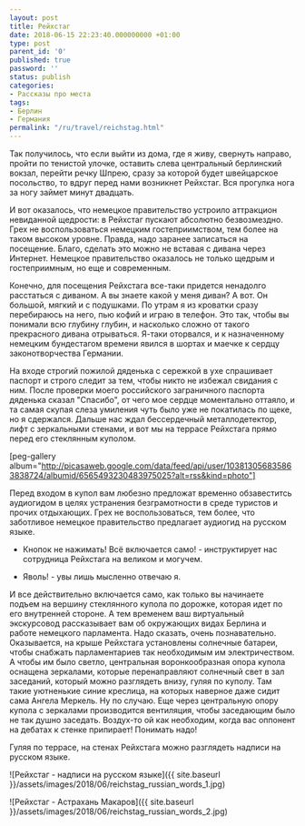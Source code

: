 ```yaml
---
layout: post
title: Рейхстаг
date: 2018-06-15 22:23:40.000000000 +01:00
type: post
parent_id: '0'
published: true
password: ''
status: publish
categories:
- Рассказы про места
tags:
- Берлин
- Германия
permalink: "/ru/travel/reichstag.html"
---
```

Так получилось, что если выйти из дома, где я живу, свернуть направо, пройти по тенистой улочке, оставить слева центральный берлинский вокзал, перейти речку Шпрею, сразу за которой будет швейцарское посольство, то вдруг перед нами возникнет Рейхстаг. Вся прогулка нога за ногу займет минут двадцать.

И вот оказалось, что немецкое правительство устроило аттракцион невиданной щедрости: в Рейхстаг пускают абсолютно безвозмездно. Грех не воспользоваться немецким гостеприимством, тем более на таком высоком уровне. Правда, надо заранее записаться на посещение. Благо, сделать это можно не вставая с дивана через Интернет. Немецкое правительство оказалось не только щедрым и гостеприимным, но еще и современным.

Конечно, для посещения Рейхстага все-таки придется ненадолго расстаться с диваном. А вы знаете какой у меня диван? А вот. Он большой, мягкий и с подушками. По утрам я из кроватки сразу перебираюсь на него, пью кофий и играю в телефон. Это так, чтобы вы понимали всю глубину глубин, и насколько сложно от такого прекрасного дивана отрываться. Я-таки оторвался, и к назначенному немецким бундестагом времени явился в шортах и маечке к сердцу законотворчества Германии.

На входе строгий пожилой дяденька с сережкой в ухе спрашивает паспорт и строго следит за тем, чтобы никто не избежал свидания с ним. После проверки моего российского заграничного паспорта дяденька сказал "Спасибо", от чего мое сердце моментально оттаяло, и та самая скупая слеза умиления чуть было уже не покатилась по щеке, но я сдержался. Дальше нас ждал бессердечный металлодетектор, лифт с зеркальными стенами, и вот мы на террасе Рейхстага прямо перед его стеклянным куполом.

[peg-gallery album="http://picasaweb.google.com/data/feed/api/user/103813056835863838724/albumid/6565493230483975025?alt=rss&kind=photo"]

Перед входом в купол вам любезно предложат временно обзавеститсь аудиогидом в целях устранения безграмотности в среде туристов и прочих отдыхающих. Грех не воспользоваться, тем более, что заботливое немецкое правительство предлагает аудиогид на русском языке.

- Кнопок не нажимать! Всё включается само! - инструктирует нас сотрудница Рейхстага на великом и могучем.

- Яволь! - увы лишь мысленно отвечаю я.

И все действительно включается само, как только вы начинаете подъем на вершину стеклянного купола по дорожке, которая идет по его внутренней стороне. А тем временем ваш виртуальный экскурсовод рассказывает вам об окружающих видах Берлина и работе немецкого парламента. Надо сказать, очень познавательно. Оказывается, на крыше Рейхстага установлены солнечные батареи, чтобы снабжать парламентариев так необходимым им электричеством. А чтобы им было светло, центральная воронкообразная опора купола оснащена зеркалами, которые перенаправляют солнечный свет в зал заседаний, который можно разглядеть внизу, гуляя по куполу. Там такие уютненькие синие креслица, на которых наверное даже сидит сама Ангела Меркель. Ну по случаю. Еще через центральную опору купола с зеркалами производится вентиляция, чтобы заседающим было не так душно заседать. Воздух-то ой как необходим, когда вас оппонент на дебатах к стенке припирает! Понимать надо!

Гуляя по террасе, на стенах Рейхстага можно разглядеть надписи на русском языке.

![Рейхстаг - надписи на русском языке]({{ site.baseurl }}/assets/images/2018/06/reichstag_russian_words_1.jpg)

![Рейхстаг - Астрахань Макаров]({{ site.baseurl }}/assets/images/2018/06/reichstag_russian_words_2.jpg)

